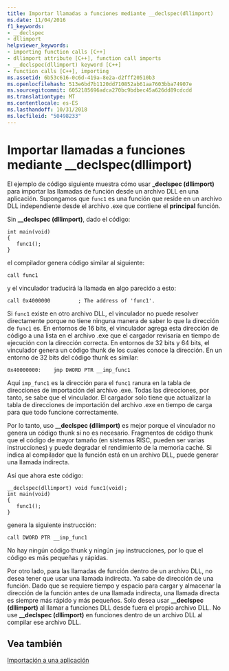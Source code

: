 ```yaml
---
title: Importar llamadas a funciones mediante __declspec(dllimport)
ms.date: 11/04/2016
f1_keywords:
- __declspec
- dllimport
helpviewer_keywords:
- importing function calls [C++]
- dllimport attribute [C++], function call imports
- __declspec(dllimport) keyword [C++]
- function calls [C++], importing
ms.assetid: 6b53c616-0c6d-419a-8e2a-d2fff20510b3
ms.openlocfilehash: 513e6bd7b1120dd710852ab61aa7603bba74907e
ms.sourcegitcommit: 6052185696adca270bc9bdbec45a626dd89cdcdd
ms.translationtype: MT
ms.contentlocale: es-ES
ms.lasthandoff: 10/31/2018
ms.locfileid: "50498233"
---
```

# <a name="importing-function-calls-using-declspecdllimport"></a>Importar llamadas a funciones mediante __declspec(dllimport)

El ejemplo de código siguiente muestra cómo usar **_declspec (dllimport)** para importar las llamadas de función desde un archivo DLL en una aplicación. Supongamos que `func1` es una función que reside en un archivo DLL independiente desde el archivo .exe que contiene el **principal** función.

Sin **__declspec (dllimport)**, dado el código:

```
int main(void)
{
   func1();
}
```

el compilador genera código similar al siguiente:

```
call func1
```

y el vinculador traducirá la llamada en algo parecido a esto:

```
call 0x4000000         ; The address of 'func1'.
```

Si `func1` existe en otro archivo DLL, el vinculador no puede resolver directamente porque no tiene ninguna manera de saber lo que la dirección de `func1` es. En entornos de 16 bits, el vinculador agrega esta dirección de código a una lista en el archivo .exe que el cargador revisaría en tiempo de ejecución con la dirección correcta. En entornos de 32 bits y 64 bits, el vinculador genera un código thunk de los cuales conoce la dirección. En un entorno de 32 bits del código thunk es similar:

```
0x40000000:    jmp DWORD PTR __imp_func1
```

Aquí `imp_func1` es la dirección para el `func1` ranura en la tabla de direcciones de importación del archivo .exe. Todas las direcciones, por tanto, se sabe que el vinculador. El cargador solo tiene que actualizar la tabla de direcciones de importación del archivo .exe en tiempo de carga para que todo funcione correctamente.

Por lo tanto, uso **__declspec (dllimport)** es mejor porque el vinculador no genera un código thunk si no es necesario. Fragmentos de código thunk que el código de mayor tamaño (en sistemas RISC, pueden ser varias instrucciones) y puede degradar el rendimiento de la memoria caché. Si indica al compilador que la función está en un archivo DLL, puede generar una llamada indirecta.

Así que ahora este código:

```
__declspec(dllimport) void func1(void);
int main(void)
{
   func1();
}
```

genera la siguiente instrucción:

```
call DWORD PTR __imp_func1
```

No hay ningún código thunk y ningún `jmp` instrucciones, por lo que el código es más pequeñas y rápidas.

Por otro lado, para las llamadas de función dentro de un archivo DLL, no desea tener que usar una llamada indirecta. Ya sabe de dirección de una función. Dado que se requiere tiempo y espacio para cargar y almacenar la dirección de la función antes de una llamada indirecta, una llamada directa es siempre más rápido y más pequeños. Solo desea usar **__declspec (dllimport)** al llamar a funciones DLL desde fuera el propio archivo DLL. No use **__declspec (dllimport)** en funciones dentro de un archivo DLL al compilar ese archivo DLL.

## <a name="see-also"></a>Vea también

[Importación a una aplicación](../build/importing-into-an-application.md)